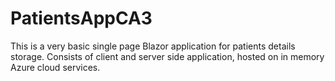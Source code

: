# PatientsAppCA3
This is a very basic single page Blazor application for patients details storage. Consists of client and server side application, hosted on in memory Azure cloud services.  
